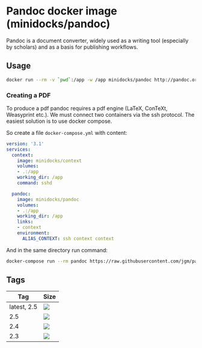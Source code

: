Pandoc docker image (minidocks/pandoc)
======================================

Pandoc is a document converter, widely used as a writing tool (especially by scholars) and as a basis for publishing
workflows.

Usage
-----

```bash
docker run --rm -v `pwd`:/app -w /app minidocks/pandoc http://pandoc.org/MANUAL.html -t markdown
```

### Creating a PDF

To produce a pdf pandoc requires a pdf engine (LaTeX, ConTeXt, Weasyprint etc.). We must connect
two containers via the ssh protocol. The easiest solution is to use docker compose.

So create a file `docker-compose.yml` with content:
```yaml
version: '3.1'
services:
  context:
    image: minidocks/context
    volumes:
    - .:/app
    working_dir: /app
    command: sshd

  pandoc:
    image: minidocks/pandoc
    volumes:
    - .:/app
    working_dir: /app
    links:
    - context
    environment:
      ALIAS_CONTEXT: ssh context context
```

And in the same directory run command:
```bash
docker-compose run --rm pandoc https://raw.githubusercontent.com/jgm/pandoc/master/MANUAL.txt -t context -o manual.pdf
```

Tags
----

 Tag         | Size
 ----------- | ----
 latest, 2.5 | [![](https://images.microbadger.com/badges/image/minidocks/pandoc.svg)](https://microbadger.com/images/minidocks/pandoc)
 2.5         | [![](https://images.microbadger.com/badges/image/minidocks/pandoc:2.5.svg)](https://microbadger.com/images/minidocks/pandoc:2.5)
 2.4         | [![](https://images.microbadger.com/badges/image/minidocks/pandoc:2.4.svg)](https://microbadger.com/images/minidocks/pandoc:2.4)
 2.3         | [![](https://images.microbadger.com/badges/image/minidocks/pandoc:2.3.svg)](https://microbadger.com/images/minidocks/pandoc:2.3)
